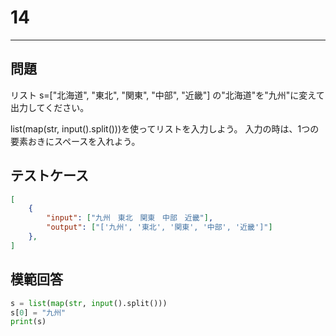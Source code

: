 # 14

---
## 問題

リスト s=["北海道", "東北", "関東", "中部", "近畿"] の"北海道"を"九州"に変えて出力してください。

list(map(str, input().split()))を使ってリストを入力しよう。
入力の時は、1つの要素おきにスペースを入れよう。
## テストケース

```json
[
	{
		"input": ["九州　東北　関東　中部　近畿"],
		"output": ["['九州', '東北', '関東', '中部', '近畿']"]
  	},
]
```

## 模範回答
```python
s = list(map(str, input().split()))
s[0] = "九州"
print(s)
```